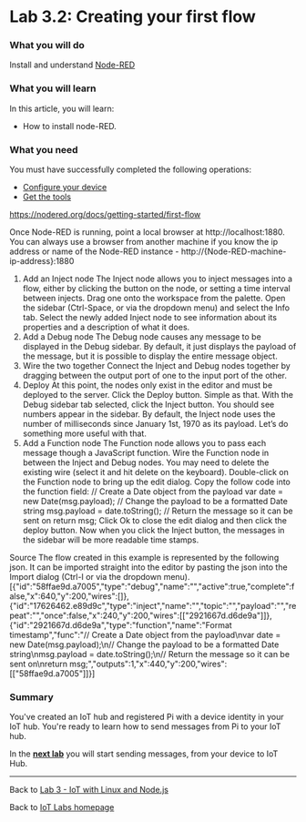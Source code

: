 # Lab 3.2: Creating your first flow

### What you will do
Install and understand [Node-RED](https://nodered.org/) 

### What you will learn
In this article, you will learn:
* How to install node-RED.

### What you need
You must have successfully completed the following operations:

* [Configure your device](/content/lab-2-configure-your-device-and-get-the-tools.md)
* [Get the tools](/content/lab-2-configure-your-device-and-get-the-tools.md#install-git-note)

https://nodered.org/docs/getting-started/first-flow

Once Node-RED is running, point a local browser at http://localhost:1880. You can always use a browser from another machine if you know the ip address or name of the Node-RED instance - http://{Node-RED-machine-ip-address}:1880
1. Add an Inject node
The Inject node allows you to inject messages into a flow, either by clicking the button on the node, or setting a time interval between injects.
Drag one onto the workspace from the palette.
Open the sidebar (Ctrl-Space, or via the dropdown menu) and select the Info tab.
Select the newly added Inject node to see information about its properties and a description of what it does.
2. Add a Debug node
The Debug node causes any message to be displayed in the Debug sidebar. By default, it just displays the payload of the message, but it is possible to display the entire message object.
3. Wire the two together
Connect the Inject and Debug nodes together by dragging between the output port of one to the input port of the other.
4. Deploy
At this point, the nodes only exist in the editor and must be deployed to the server.
Click the Deploy button. Simple as that.
With the Debug sidebar tab selected, click the Inject button. You should see numbers appear in the sidebar. By default, the Inject node uses the number of milliseconds since January 1st, 1970 as its payload. Let’s do something more useful with that.
5. Add a Function node
The Function node allows you to pass each message though a JavaScript function.
Wire the Function node in between the Inject and Debug nodes. You may need to delete the existing wire (select it and hit delete on the keyboard).
Double-click on the Function node to bring up the edit dialog. Copy the follow code into the function field:
// Create a Date object from the payload
var date = new Date(msg.payload);
// Change the payload to be a formatted Date string
msg.payload = date.toString();
// Return the message so it can be sent on
return msg;
Click Ok to close the edit dialog and then click the deploy button.
Now when you click the Inject button, the messages in the sidebar will be more readable time stamps.

Source
The flow created in this example is represented by the following json. It can be imported straight into the editor by pasting the json into the Import dialog (Ctrl-I or via the dropdown menu).
[{"id":"58ffae9d.a7005","type":"debug","name":"","active":true,"complete":false,"x":640,"y":200,"wires":[]},{"id":"17626462.e89d9c","type":"inject","name":"","topic":"","payload":"","repeat":"","once":false,"x":240,"y":200,"wires":[["2921667d.d6de9a"]]},{"id":"2921667d.d6de9a","type":"function","name":"Format timestamp","func":"// Create a Date object from the payload\nvar date = new Date(msg.payload);\n// Change the payload to be a formatted Date string\nmsg.payload = date.toString();\n// Return the message so it can be sent on\nreturn msg;","outputs":1,"x":440,"y":200,"wires":[["58ffae9d.a7005"]]}]











### Summary
You've created an IoT hub and registered Pi with a device identity in your IoT hub. You're ready to learn how to send messages from Pi to your IoT hub.


In the **[next lab][nextlab]** you will start sending messages, from your device to IoT Hub.

---

Back to [Lab 3 - IoT with Linux and Node.js](/content/lab-3-linux-iot-node-red.md)

Back to [IoT Labs homepage](/readme.md)

[nextlab]: /content/lab-2-3-send-device-to-cloud-messages.md
